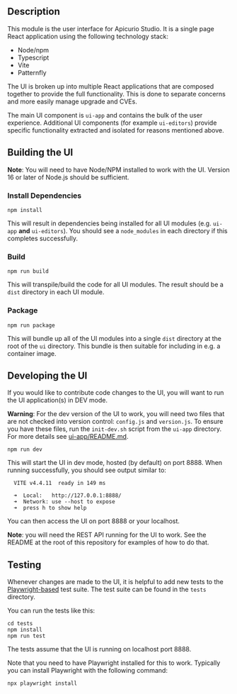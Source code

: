 ## Description
This module is the user interface for Apicurio Studio.  It is a single page React application
using the following technology stack:

* Node/npm
* Typescript
* Vite
* Patternfly

The UI is broken up into multiple React applications that are composed together to provide the
full functionality.  This is done to separate concerns and more easily manage upgrade and CVEs.

The main UI component is `ui-app` and contains the bulk of the user experience.  Additional UI
components (for example `ui-editors`) provide specific functionality extracted and isolated for
reasons mentioned above.

## Building the UI
**Note**: You will need to have Node/NPM installed to work with the UI.  Version 16 or later of Node.js 
should be sufficient.

### Install Dependencies

```
npm install
```

This will result in dependencies being installed for all UI modules (e.g. `ui-app` **and** `ui-editors`).
You should see a `node_modules` in each directory if this completes successfully.

### Build
```
npm run build
```

This will transpile/build the code for all UI modules.  The result should be a `dist` directory in
each UI module.

### Package
```
npm run package
```

This will bundle up all of the UI modules into a single `dist` directory at the root of the `ui` 
directory.  This bundle is then suitable for including in e.g. a container image.

## Developing the UI

If you would like to contribute code changes to the UI, you will want to run the UI application(s)
in DEV mode.

**Warning**: For the dev version of the UI to work, you will need two files that are not checked into
version control:  `config.js` and `version.js`.  To ensure you have these files, run the `init-dev.sh`
script from the `ui-app` directory.  For more details see [ui-app/README.md](ui-app/README.md).

```
npm run dev
```

This will start the UI in dev mode, hosted (by default) on port 8888.  When running successfully,
you should see output similar to:

```
  VITE v4.4.11  ready in 149 ms

  ➜  Local:   http://127.0.0.1:8888/
  ➜  Network: use --host to expose
  ➜  press h to show help
```

You can then access the UI on port 8888 or your localhost.

**Note**:  you will need the REST API running for the UI to work.  See the README at the root of
this repository for examples of how to do that.

## Testing
Whenever changes are made to the UI, it is helpful to add new tests to the [Playwright-based](https://playwright.dev/)
test suite.  The test suite can be found in the `tests` directory.

You can run the tests like this:

```
cd tests
npm install
npm run test
```

The tests assume that the UI is running on localhost port 8888.

Note that you need to have Playwright installed for this to work.  Typically you can install
Playwright with the following command:

```
npx playwright install
```
